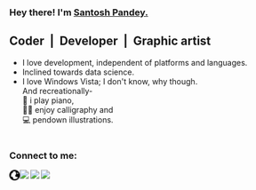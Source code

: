 ### Hey there! I'm [Santosh Pandey.][website]

## Coder &nbsp;|&nbsp; Developer &nbsp;|&nbsp; Graphic artist

- I love development, independent of platforms and languages.
- Inclined towards data science.
- I love Windows Vista; I don't know, why though.<br/>
And recreationally-<br/>
🎹 i play piano,<br/>
✍🏻 enjoy calligraphy and<br/>
💻 pendown illustrations.<br/>
&nbsp;
### Connect to me:
[<img align="left" alt="esantosh.com" width="19px" src="https://raw.githubusercontent.com/iconic/open-iconic/master/svg/globe.svg" />][website]   [<img align="left"  width="19px" src="https://cdn.jsdelivr.net/npm/simple-icons@v3/icons/twitter.svg" />][twitter]  [<img align="left" width="19px" src="https://cdn.jsdelivr.net/npm/simple-icons@v3/icons/linkedin.svg" />][linkedin]   [<img align="left" width="19px" src="https://cdn.jsdelivr.net/npm/simple-icons@v3/icons/instagram.svg" />][instagram] 

&nbsp;
<br/>

[website]: https://esantosh.com
[twitter]: https://twitter.com/spx_07
[instagram]: https://instagram.com/spx_07
[linkedin]: https://linkedin.com/in/yednaphsotnas
